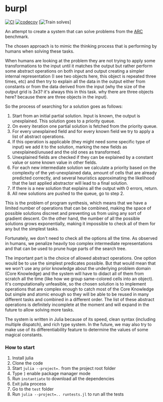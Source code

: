 # burpl

[![CI](https://github.com/andreyz4k/burpl/actions/workflows/main.yml/badge.svg)](https://github.com/andreyz4k/burpl/actions/workflows/main.yml)
[![codecov](https://codecov.io/gh/andreyz4k/burpl/branch/master/graph/badge.svg?token=KKB33V1XQ4)](https://codecov.io/gh/andreyz4k/burpl)
[![Train solves](https://img.shields.io/endpoint?url=https://gist.githubusercontent.com/andreyz4k/26f1160aa330772a6c91c59bb5de7a4c/raw/burlp_train_solves.json)]


An attempt to create a system that can solve problems from the [ARC](https://github.com/fchollet/ARC) benchmark.

The chosen approach is to mimic the thinking process that is performing by humans when solving these tasks.

When humans are looking at the problem they are not trying to apply some transformations to the input until it matches the output
but rather perform some abstract operations on both input and output creating a simpler internal representation
(I see two objects here, this object is repeated three times, etc) and
then try to explain all the data in the output either from constants or from the data derived from the input
(why the size of the output grid is 3x3? it's always this in this task. why there are three objects here? because there are three objects in the input).

So the process of searching for a solution goes as follows:

1. Start from an initial partial solution. Input is known, the output is unexplained. This solution goes to a priority queue.
2. On every iteration one partial solution is fetched from the priority queue.
3. For every unexplained field and for every known field we try to apply a list of abstract operations.
4. If this operation is applicable (they might need some specific type of input) we add it to the solution,
marking the new fields as unexplained/unused and the old ones as transformed.
5. Unexplained fields are checked if they can be explained by a constant value or some known value in other fields.
6. For each new intermediate solution we calculate a priority based on the complexity of the yet-unexplained data,
amount of cells that are already predicted correctly, and several heuristics approximating the likelihood that the last applied abstractor will lead to a final solution.
7. If there is a new solution that explains all the output with 0 errors, return.
8. All new solutions are pushed to the queue, go to step 2.

This is the problem of program synthesis, which means that we have a limited number of operations that can be combined,
making the space of possible solutions discreet and preventing us from using any sort of gradient descent.
On the other hand, the number of all the possible solutions grows exponentially, making it impossible to check all of them for any but the simplest tasks.

Fortunately, we don't need to check all the options all the time. As observed in humans, we penalize heavily too complex intermediate representations
and that can be used to prune huge parts of the search tree.

The important part is the choice of allowed abstract operations. One option would be to use the simplest predicates possible.
But that would mean that we won't use any prior knowledge about the underlying problem domain (Core Knowledge) and
the system will have to didact all of them from scratch all the time (like how we group same-colored cells into an object).
It's computationally unfeasible, so the chosen solution is to implement operations that are complex enough to catch most of the Core Knowledge
but simple and atomic enough so they will be able to be reused in many different tasks and combined in a different order.
The list of these abstract operations is definitely incomplete at the moment and will expand in the future to allow solving more tasks.

The system is written in Julia because of its speed, clean syntax (including multiple dispatch), and rich type system.
In the future, we may also try to make use of its differentiability feature to determine the values of some magical constants.

### How to start

1. Install julia
2. Clone the code
3. Start `julia --project=.` from the project root folder
4. Type `]` enable package manager mode
5. Run `instantiate` to download all the dependencies
6. Exit julia process
7. Go to the `test` folder
8. Run `julia --project=.. runtests.jl` to run all the tests
